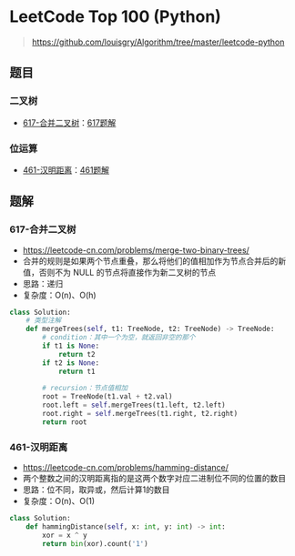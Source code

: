 # LeetCode Top 100 (Python)
> https://github.com/louisgry/Algorithm/tree/master/leetcode-python

## 题目
### 二叉树
- [617-合并二叉树](https://leetcode-cn.com/problems/merge-two-binary-trees/)：[617题解](#617-合并二叉树)
### 位运算
- [461-汉明距离](https://leetcode-cn.com/problems/hamming-distance/)：[461题解](#461-汉明距离)

## 题解
### 617-合并二叉树
- https://leetcode-cn.com/problems/merge-two-binary-trees/
- 合并的规则是如果两个节点重叠，那么将他们的值相加作为节点合并后的新值，否则不为 NULL 的节点将直接作为新二叉树的节点
- 思路：递归
- 复杂度：O(n)、O(h)
```python
class Solution:
    # 类型注解
    def mergeTrees(self, t1: TreeNode, t2: TreeNode) -> TreeNode:
        # condition：其中一个为空，就返回非空的那个
        if t1 is None:
            return t2
        if t2 is None:
            return t1
        
        # recursion：节点值相加
        root = TreeNode(t1.val + t2.val)
        root.left = self.mergeTrees(t1.left, t2.left)
        root.right = self.mergeTrees(t1.right, t2.right)
        return root
```

### 461-汉明距离
- https://leetcode-cn.com/problems/hamming-distance/
- 两个整数之间的汉明距离指的是这两个数字对应二进制位不同的位置的数目
- 思路：位不同，取异或，然后计算1的数目
- 复杂度：O(n)、O(1)
```python
class Solution:
    def hammingDistance(self, x: int, y: int) -> int:
        xor = x ^ y
        return bin(xor).count('1')
```